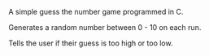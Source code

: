 A simple guess the number game programmed in C.

Generates a random number between 0 - 10 on each run.

Tells the user if their guess is too high or too low.
